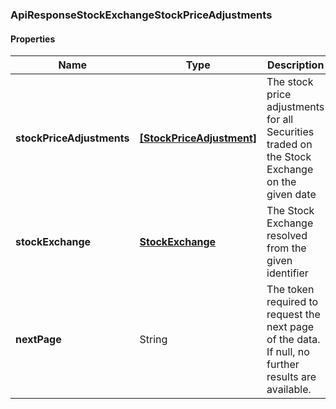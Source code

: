 
[//]: # (CLASS:ApiResponseStockExchangeStockPriceAdjustments)

[//]: # (KIND:object)

### ApiResponseStockExchangeStockPriceAdjustments

#### Properties

[//]: # (START_DEFINITION)

Name | Type | Description
------------ | ------------- | -------------
**stockPriceAdjustments** | [**[StockPriceAdjustment]**](StockPriceAdjustment.md) | The stock price adjustments for all Securities traded on the Stock Exchange on the given date &nbsp;
**stockExchange** | [**StockExchange**](StockExchange.md) | The Stock Exchange resolved from the given identifier &nbsp;
**nextPage** | String | The token required to request the next page of the data. If null, no further results are available. &nbsp;

[//]: # (END_DEFINITION)


[//]: # (CONTAINED_CLASS:StockPriceAdjustment)


[//]: # (CONTAINED_CLASS:StockExchange)





